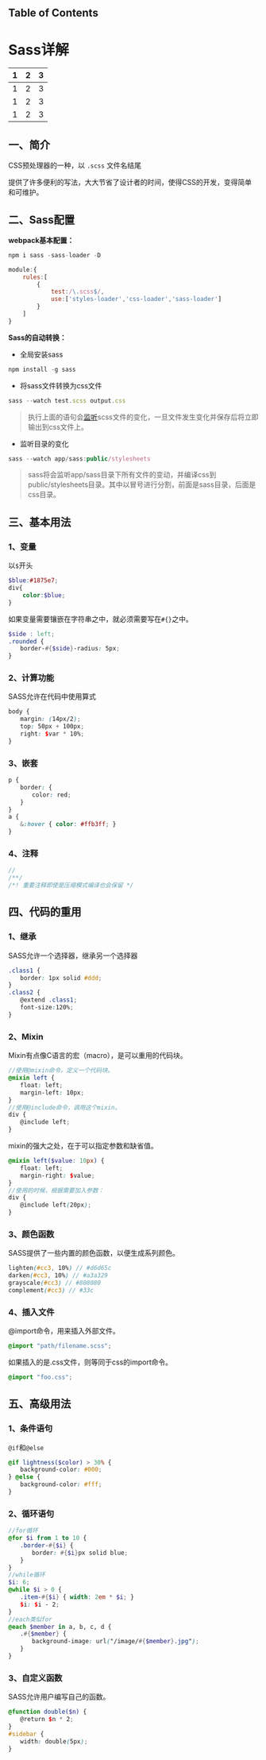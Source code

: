 ## Table of Contents

# Sass详解

| 1    | 2    | 3    |
| ---- | ---- | ---- |
| 1    | 2    | 3    |
| 1    | 2    | 3    |
| 1    | 2    | 3    |



## 一、简介

CSS预处理器的一种，以 `.scss` 文件名结尾

提供了许多便利的写法，大大节省了设计者的时间，使得CSS的开发，变得简单和可维护。



## 二、Sass配置

**webpack基本配置：**

```js
npm i sass -sass-loader -D
```

```js
module:{
    rules:[
        {
            test:/\.scss$/,
            use:['styles-loader','css-loader','sass-loader']
        }
    ]
}
```



**Sass的自动转换：**

+ 全局安装sass

```js
npm install -g sass
```

+ 将sass文件转换为css文件

```js
sass --watch test.scss output.css
```

> 执行上面的语句会[监听](https://so.csdn.net/so/search?q=监听&spm=1001.2101.3001.7020)scss文件的变化，一旦文件发生变化并保存后将立即输出到css文件上。

+ 监听目录的变化

```js
sass --watch app/sass:public/stylesheets
```

> sass将会监听app/sass目录下所有文件的变动，并编译css到public/stylesheets目录。其中以冒号进行分割，前面是sass目录，后面是css目录。



## 三、基本用法

### 1、变量

以`$`开头

```scss
$blue:#1875e7;
div{
    color:$blue;
}
```

如果变量需要镶嵌在字符串之中，就必须需要写在`#{}`之中。

```scss
$side : left;
.rounded {
　　border-#{$side}-radius: 5px;
}
```



### 2、计算功能

SASS允许在代码中使用算式

```scss
body {
　　margin: (14px/2);
　　top: 50px + 100px;
　　right: $var * 10%;
}
```



### 3、嵌套

```SCSS
p {
　　border: {
　　　　color: red;
　　}
}
a {
　　&:hover { color: #ffb3ff; }
}
```



### 4、注释

```scss
//
/**/
/*! 重要注释即使是压缩模式编译也会保留 */
```



## 四、代码的重用

### 1、继承

SASS允许一个选择器，继承另一个选择器

```scss
.class1 {
　　border: 1px solid #ddd;
}
.class2 {
　　@extend .class1;
　　font-size:120%;
}
```



### 2、Mixin

Mixin有点像C语言的宏（macro），是可以重用的代码块。

```scss
//使用@mixin命令，定义一个代码块。
@mixin left {
　　float: left;
　　margin-left: 10px;
}
//使用@include命令，调用这个mixin。
div {
　　@include left;
}
```

mixin的强大之处，在于可以指定参数和缺省值。

```SCSS
@mixin left($value: 10px) {
　　float: left;
　　margin-right: $value;
}
//使用的时候，根据需要加入参数：
div {
　　@include left(20px);
}
```



### 3、颜色函数

SASS提供了一些内置的颜色函数，以便生成系列颜色。

```SCSS
lighten(#cc3, 10%) // #d6d65c
darken(#cc3, 10%) // #a3a329
grayscale(#cc3) // #808080
complement(#cc3) // #33c
```



### 4、插入文件

@import命令，用来插入外部文件。

```scss
@import "path/filename.scss";
```

如果插入的是.css文件，则等同于css的import命令。

```scss
@import "foo.css";
```



## 五、高级用法

### 1、条件语句

`@if`和`@else`

```SCSS
@if lightness($color) > 30% {
　　background-color: #000;
} @else {
　　background-color: #fff;
}
```



### 2、循环语句

```scss
//for循环
@for $i from 1 to 10 {
　　.border-#{$i} {
　　　　border: #{$i}px solid blue;
　　}
}
//while循环
$i: 6;
@while $i > 0 {
　　.item-#{$i} { width: 2em * $i; }
　　$i: $i - 2;
}
//each类似for
@each $member in a, b, c, d {
　　.#{$member} {
　　　　background-image: url("/image/#{$member}.jpg");
　　}
}
```



### 3、自定义函数

SASS允许用户编写自己的函数。

```scss
@function double($n) {
　　@return $n * 2;
}
#sidebar {
　　width: double(5px);
}
```

